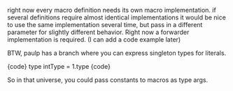 right now every macro definition needs its own macro implementation. if several definitions require almost identical implementations it would be nice to use the same implementation several time, but pass in a different parameter for slightly different behavior. Right now a forwarder implementation is required. (I can add a code example later)

BTW, paulp has a branch where you can express singleton types for literals.

{code}
type intType = 1.type
{code}

So in that universe, you could pass constants to macros as type args.
